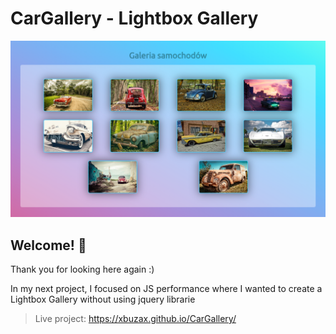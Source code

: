 # CarGallery - Lightbox Gallery

![Design CarGallery](./design/CarGallery.png)

## Welcome! 👋

Thank you for looking here again :)

In my next project, I focused on JS performance where I wanted to create a Lightbox Gallery without using jquery librarie

> Live project: https://xbuzax.github.io/CarGallery/
